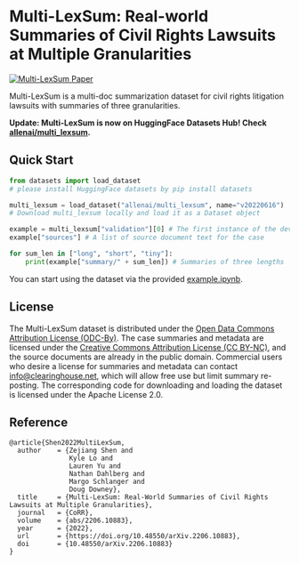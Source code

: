 # Multi-LexSum: Real-world Summaries of Civil Rights Lawsuits at Multiple Granularities

<a href="https://arxiv.org/abs/2206.10883"><img src="https://img.shields.io/badge/arXiv-2206.10883-b31b1b.svg" title="Multi-LexSum Paper"></a>

Multi-LexSum is a multi-doc summarization dataset for civil rights litigation lawsuits with summaries of three granularities. 

**Update: Multi-LexSum is now on HuggingFace Datasets Hub! Check [allenai/multi_lexsum](https://huggingface.co/datasets/allenai/multi_lexsum).**

## Quick Start 

```python
from datasets import load_dataset
# please install HuggingFace datasets by pip install datasets 

multi_lexsum = load_dataset("allenai/multi_lexsum", name="v20220616")
# Download multi_lexsum locally and load it as a Dataset object 

example = multi_lexsum["validation"][0] # The first instance of the dev set 
example["sources"] # A list of source document text for the case

for sum_len in ["long", "short", "tiny"]:
    print(example["summary/" + sum_len]) # Summaries of three lengths
```
You can start using the dataset via the provided [example.ipynb](example.ipynb). 

## License 

The Multi-LexSum dataset is distributed under the [Open Data Commons Attribution License (ODC-By)](https://opendatacommons.org/licenses/by/1-0/). 
The case summaries and metadata are licensed under the [Creative Commons Attribution License (CC BY-NC)](https://creativecommons.org/licenses/by-nc/4.0/), and the source documents are already in the public domain. 
Commercial users who desire a license for summaries and metadata can contact [info@clearinghouse.net](mailto:info@clearinghouse.net), which will allow free use but limit summary re-posting. 
The corresponding code for downloading and loading the dataset is licensed under the Apache License 2.0. 

## Reference 

```
@article{Shen2022MultiLexSum,
  author    = {Zejiang Shen and
               Kyle Lo and
               Lauren Yu and
               Nathan Dahlberg and
               Margo Schlanger and
               Doug Downey},
  title     = {Multi-LexSum: Real-World Summaries of Civil Rights Lawsuits at Multiple Granularities},
  journal   = {CoRR},
  volume    = {abs/2206.10883},
  year      = {2022},
  url       = {https://doi.org/10.48550/arXiv.2206.10883},
  doi       = {10.48550/arXiv.2206.10883}
}
```